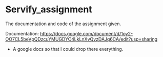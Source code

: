 # Servify_assignment
The documentation and code of the assignment given.

Documentation: https://docs.google.com/document/d/1oy2-OO7CL5beVpQDzcuYMUGDYC4LkLnXvQvzDAJq6CA/edit?usp=sharing
- A google docs so that I could drop there everything.
